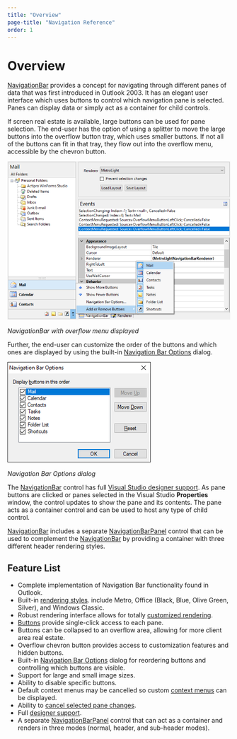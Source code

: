```yaml
---
title: "Overview"
page-title: "Navigation Reference"
order: 1
---
```

# Overview

[NavigationBar](xref:@ActiproUIRoot.Controls.Navigation.NavigationBar) provides a concept for navigating through different panes of data that was first introduced in Outlook 2003.  It has an elegant user interface which uses buttons to control which navigation pane is selected.  Panes can display data or simply act as a container for child controls.

If screen real estate is available, large buttons can be used for pane selection.  The end-user has the option of using a splitter to move the large buttons into the overflow button tray, which uses smaller buttons.  If not all of the buttons can fit in that tray, they flow out into the overflow menu, accessible by the chevron button.

![Screenshot](images/navigationbar-test-app-overflow-menu.png)

*NavigationBar with overflow menu displayed*

Further, the end-user can customize the order of the buttons and which ones are displayed by using the built-in [Navigation Bar Options](options-dialog.md) dialog.

![Screenshot](images/navigationbar-options-dialog.png)

*Navigation Bar Options dialog*

The [NavigationBar](xref:@ActiproUIRoot.Controls.Navigation.NavigationBar) control has full [Visual Studio designer support](designer-support.md).  As pane buttons are clicked or panes selected in the Visual Studio **Properties** window, the control updates to show the pane and its contents.  The pane acts as a container control and can be used to host any type of child control.

[NavigationBar](xref:@ActiproUIRoot.Controls.Navigation.NavigationBar) includes a separate [NavigationBarPanel](navigationbar-panel.md) control that can be used to complement the [NavigationBar](xref:@ActiproUIRoot.Controls.Navigation.NavigationBar) by providing a container with three different header rendering styles.

## Feature List

- Complete implementation of Navigation Bar functionality found in Outlook.
- Built-in [rendering styles](extensible-rendering.md).  include Metro, Office (Black, Blue, Olive Green, Silver), and Windows Classic.
- Robust rendering interface allows for totally [customized rendering](extensible-rendering.md).
- [Buttons](run-time-usage.md) provide single-click access to each pane.
- Buttons can be collapsed to an overflow area, allowing for more client area real estate.
- Overflow chevron button provides access to customization features and hidden buttons.
- Built-in [Navigation Bar Options](options-dialog.md) dialog for reordering buttons and controlling which buttons are visible.
- Support for large and small image sizes.
- Ability to disable specific buttons.
- Default context menus may be cancelled so custom [context menus](context-menus.md) can be displayed.
- Ability to [cancel selected pane changes](pane-selection.md).
- Full [designer support](designer-support.md).
- A separate [NavigationBarPanel](navigationbar-panel.md) control that can act as a container and renders in three modes (normal, header, and sub-header modes).
